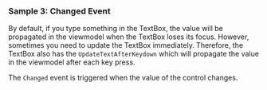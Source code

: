 ### Sample 3: Changed Event

By default, if you type something in the TextBox, the value will be propagated in the viewmodel when the TextBox loses its focus.
However, sometimes you need to update the TextBox immediately. Therefore, the TextBox also has the `UpdateTextAfterKeydown` which 
will propagate the value in the viewmodel after each key press.

The `Changed` event is triggered when the value of the control changes.